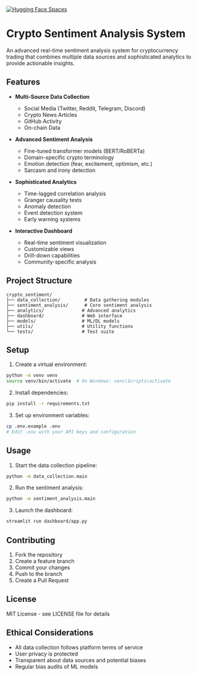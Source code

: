[![Hugging Face Spaces](https://img.shields.io/badge/Live%20Demo-Hugging%20Face-blue)](https://huggingface.co/spaces/preksha2166/Sentiment_Analysis_in_Cryptocurrency_Trading)

# Crypto Sentiment Analysis System

An advanced real-time sentiment analysis system for cryptocurrency trading that combines multiple data sources and sophisticated analytics to provide actionable insights.

## Features

- **Multi-Source Data Collection**
  - Social Media (Twitter, Reddit, Telegram, Discord)
  - Crypto News Articles
  - GitHub Activity
  - On-chain Data

- **Advanced Sentiment Analysis**
  - Fine-tuned transformer models (BERT/RoBERTa)
  - Domain-specific crypto terminology
  - Emotion detection (fear, excitement, optimism, etc.)
  - Sarcasm and irony detection

- **Sophisticated Analytics**
  - Time-lagged correlation analysis
  - Granger causality tests
  - Anomaly detection
  - Event detection system
  - Early warning systems

- **Interactive Dashboard**
  - Real-time sentiment visualization
  - Customizable views
  - Drill-down capabilities
  - Community-specific analysis

## Project Structure

```
crypto_sentiment/
├── data_collection/         # Data gathering modules
├── sentiment_analysis/      # Core sentiment analysis
├── analytics/              # Advanced analytics
├── dashboard/              # Web interface
├── models/                 # ML/DL models
├── utils/                  # Utility functions
└── tests/                  # Test suite
```

## Setup

1. Create a virtual environment:
```bash
python -m venv venv
source venv/bin/activate  # On Windows: venv\Scripts\activate
```

2. Install dependencies:
```bash
pip install -r requirements.txt
```

3. Set up environment variables:
```bash
cp .env.example .env
# Edit .env with your API keys and configuration
```

## Usage

1. Start the data collection pipeline:
```bash
python -m data_collection.main
```

2. Run the sentiment analysis:
```bash
python -m sentiment_analysis.main
```

3. Launch the dashboard:
```bash
streamlit run dashboard/app.py
```

## Contributing

1. Fork the repository
2. Create a feature branch
3. Commit your changes
4. Push to the branch
5. Create a Pull Request

## License

MIT License - see LICENSE file for details

## Ethical Considerations

- All data collection follows platform terms of service
- User privacy is protected
- Transparent about data sources and potential biases
- Regular bias audits of ML models 